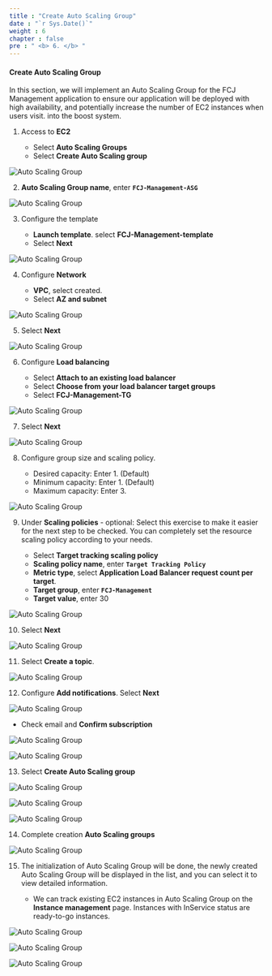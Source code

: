 ```yaml
---
title : "Create Auto Scaling Group"
date : "`r Sys.Date()`"
weight : 6
chapter : false
pre : " <b> 6. </b> "
---
```


#### Create Auto Scaling Group

In this section, we will implement an Auto Scaling Group for the FCJ Management application to ensure our application will be deployed with high availability, and potentially increase the number of EC2 instances when users visit. into the boost system.

1. Access to **EC2**

   - Select **Auto Scaling Groups**
   - Select **Create Auto Scaling group**


![Auto Scaling Group](/images/16/0001.png?featherlight=false&width=90pc)

2. **Auto Scaling Group name**, enter **```FCJ-Management-ASG```**


![Auto Scaling Group](/images/16/0002.png?featherlight=false&width=90pc)

3. Configure the template

   - **Launch template**. select **FCJ-Management-template**
   - Select **Next**

![Auto Scaling Group](/images/16/0003.png?featherlight=false&width=90pc)

4. Configure **Network**

   - **VPC**, select created.
   - Select **AZ and subnet**

![Auto Scaling Group](/images/16/0004.png?featherlight=false&width=90pc)

5. Select **Next**

![Auto Scaling Group](/images/16/0005.png?featherlight=false&width=90pc)

6. Configure **Load balancing**

   - Select **Attach to an existing load balancer**
   - Select **Choose from your load balancer target groups**
   - Select **FCJ-Management-TG**

![Auto Scaling Group](/images/16/0006.png?featherlight=false&width=90pc)

7. Select **Next**

![Auto Scaling Group](/images/16/0007.png?featherlight=false&width=90pc)

8. Configure group size and scaling policy.

   - Desired capacity: Enter 1. (Default)
   - Minimum capacity: Enter 1. (Default)
   - Maximum capacity: Enter 3.

![Auto Scaling Group](/images/16/0008.png?featherlight=false&width=90pc)

9. Under **Scaling policies** - optional: Select this exercise to make it easier for the next step to be checked. You can completely set the resource scaling policy according to your needs.

   - Select **Target tracking scaling policy**
   - **Scaling policy name**, enter **```Target Tracking Policy```**
   - **Metric type**, select **Application Load Balancer request count per target**.
   - **Target group**, enter **```FCJ-Management```**
   - **Target value**, enter 30

![Auto Scaling Group](/images/16/0009.png?featherlight=false&width=90pc)

10. Select **Next**

![Auto Scaling Group](/images/16/00010.png?featherlight=false&width=90pc)

11. Select **Create a topic**.

![Auto Scaling Group](/images/16/00011.png?featherlight=false&width=90pc)

12. Configure **Add notifications**. Select **Next**

![Auto Scaling Group](/images/16/00012.png?featherlight=false&width=90pc)

- Check email and **Confirm subscription**


![Auto Scaling Group](/images/17/00011.png?featherlight=false&width=90pc)

![Auto Scaling Group](/images/17/00012.png?featherlight=false&width=90pc)

13. Select **Create Auto Scaling group**

![Auto Scaling Group](/images/16/00013.png?featherlight=false&width=90pc)

![Auto Scaling Group](/images/16/00014.png?featherlight=false&width=90pc)

![Auto Scaling Group](/images/16/00015.png?featherlight=false&width=90pc)

14. Complete creation **Auto Scaling groups**

![Auto Scaling Group](/images/16/00016.png?featherlight=false&width=90pc)

15. The initialization of Auto Scaling Group will be done, the newly created Auto Scaling Group will be displayed in the list, and you can select it to view detailed information.

    - We can track existing EC2 instances in Auto Scaling Group on the **Instance management** page. Instances with InService status are ready-to-go instances.


![Auto Scaling Group](/images/16/00017.png?featherlight=false&width=90pc)

![Auto Scaling Group](/images/16/00018.png?featherlight=false&width=90pc)

![Auto Scaling Group](/images/16/00019.png?featherlight=false&width=90pc)